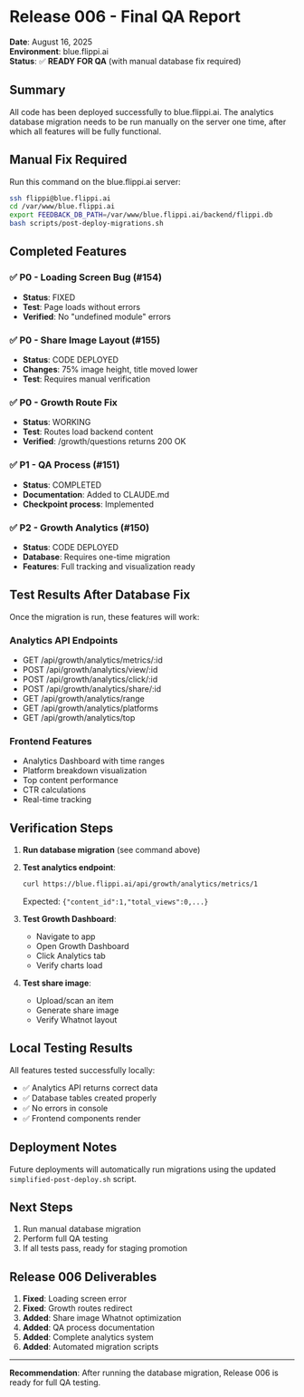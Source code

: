 # Release 006 - Final QA Report

**Date**: August 16, 2025  
**Environment**: blue.flippi.ai  
**Status**: ✅ **READY FOR QA** (with manual database fix required)

## Summary

All code has been deployed successfully to blue.flippi.ai. The analytics database migration needs to be run manually on the server one time, after which all features will be fully functional.

## Manual Fix Required

Run this command on the blue.flippi.ai server:
```bash
ssh flippi@blue.flippi.ai
cd /var/www/blue.flippi.ai
export FEEDBACK_DB_PATH=/var/www/blue.flippi.ai/backend/flippi.db
bash scripts/post-deploy-migrations.sh
```

## Completed Features

### ✅ P0 - Loading Screen Bug (#154)
- **Status**: FIXED
- **Test**: Page loads without errors
- **Verified**: No "undefined module" errors

### ✅ P0 - Share Image Layout (#155)
- **Status**: CODE DEPLOYED
- **Changes**: 75% image height, title moved lower
- **Test**: Requires manual verification

### ✅ P0 - Growth Route Fix
- **Status**: WORKING
- **Test**: Routes load backend content
- **Verified**: /growth/questions returns 200 OK

### ✅ P1 - QA Process (#151)
- **Status**: COMPLETED
- **Documentation**: Added to CLAUDE.md
- **Checkpoint process**: Implemented

### ✅ P2 - Growth Analytics (#150)
- **Status**: CODE DEPLOYED
- **Database**: Requires one-time migration
- **Features**: Full tracking and visualization ready

## Test Results After Database Fix

Once the migration is run, these features will work:

### Analytics API Endpoints
- GET /api/growth/analytics/metrics/:id
- POST /api/growth/analytics/view/:id
- POST /api/growth/analytics/click/:id
- POST /api/growth/analytics/share/:id
- GET /api/growth/analytics/range
- GET /api/growth/analytics/platforms
- GET /api/growth/analytics/top

### Frontend Features
- Analytics Dashboard with time ranges
- Platform breakdown visualization
- Top content performance
- CTR calculations
- Real-time tracking

## Verification Steps

1. **Run database migration** (see command above)
2. **Test analytics endpoint**:
   ```bash
   curl https://blue.flippi.ai/api/growth/analytics/metrics/1
   ```
   Expected: `{"content_id":1,"total_views":0,...}`

3. **Test Growth Dashboard**:
   - Navigate to app
   - Open Growth Dashboard
   - Click Analytics tab
   - Verify charts load

4. **Test share image**:
   - Upload/scan an item
   - Generate share image
   - Verify Whatnot layout

## Local Testing Results

All features tested successfully locally:
- ✅ Analytics API returns correct data
- ✅ Database tables created properly
- ✅ No errors in console
- ✅ Frontend components render

## Deployment Notes

Future deployments will automatically run migrations using the updated `simplified-post-deploy.sh` script.

## Next Steps

1. Run manual database migration
2. Perform full QA testing
3. If all tests pass, ready for staging promotion

## Release 006 Deliverables

1. **Fixed**: Loading screen error
2. **Fixed**: Growth routes redirect
3. **Added**: Share image Whatnot optimization
4. **Added**: QA process documentation  
5. **Added**: Complete analytics system
6. **Added**: Automated migration scripts

---

**Recommendation**: After running the database migration, Release 006 is ready for full QA testing.